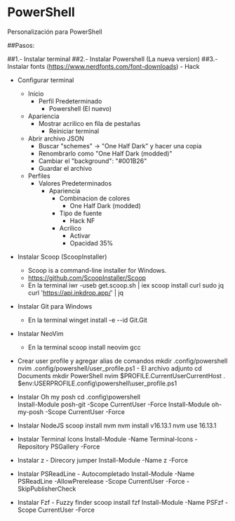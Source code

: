 # PowerShell
Personalización para PowerShell

##Pasos:

##1.- Instalar terminal
##2.- Instalar Powershell (La nueva version)
##3.- Instalar fonts (https://www.nerdfonts.com/font-downloads)
	- Hack 

- Configurar terminal
	- Inicio
		- Perfil Predeterminado
			- Powershell (El nuevo)
	- Apariencia
		- Mostrar acrilico en fila de pestañas
			- Reiniciar terminal
	- Abrir archivo JSON
		- Buscar "schemes" -> "One Half Dark" y hacer una copia
		- Renombrarlo como "One Half Dark (modded)"
		- Cambiar el "background": "#001B26"
		- Guardar el archivo
	- Perfiles
		- Valores Predeterminados
			- Apariencia
				- Combinacion de colores
					- One Half Dark (modded)
				- Tipo de fuente
					- Hack NF
				- Acrilico
					- Activar
					- Opacidad 35%

- Instalar Scoop (ScoopInstaller)
	- Scoop is a command-line installer for Windows.
	- https://github.com/ScoopInstaller/Scoop
	- En la terminal
		iwr -useb get.scoop.sh | iex
		scoop install curl sudo jq
		curl 'https://api.inkdrop.app/' | jq
		
- Instalar Git para Windows
	- En la terminal
		winget install -e --id Git.Git

- Instalar NeoVim
	- En la terminal
		scoop install neovim gcc
	
- Crear user profile y agregar alias de comandos
	mkdir .config/powershell
	nvim .config/powershell/user_profile.ps1
		- El archivo adjunto
	cd Documents
	mkdir PowerShell
	nvim $PROFILE.CurrentUserCurrentHost
		. $env:USERPROFILE\.config\powershell\user_profile.ps1
- Instalar Oh my posh
	cd .config\powershell\
	Install-Module posh-git -Scope CurrentUser -Force
	Install-Module oh-my-posh -Scope CurrentUser -Force

- Instalar NodeJS
	scoop install nvm
	nvm install v16.13.1
	nvm use 16.13.1

- Instalar Terminal Icons
	Install-Module -Name Terminal-Icons -Repository PSGallery -Force

- Instalar z - Direcory jumper
	Install-Module -Name z -Force

- Instalar PSReadLine - Autocompletado
	Install-Module -Name PSReadLine -AllowPrerelease -Scope CurrentUser -Force -SkipPublisherCheck
- Instalar Fzf - Fuzzy finder
	scoop install fzf
        Install-Module -Name PSFzf -Scope CurrentUser -Force


